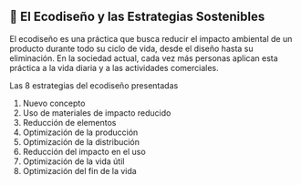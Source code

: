 ## 🌿 El Ecodiseño y las Estrategias Sostenibles
El ecodiseño es una práctica que busca reducir el impacto ambiental de un producto durante todo su ciclo de vida, desde el diseño hasta su eliminación. En la sociedad actual, cada vez más personas aplican esta práctica a la vida diaria y a las actividades comerciales.

Las 8 estrategias del ecodiseño presentadas

1) Nuevo concepto
2) Uso de materiales de impacto reducido
3) Reducción de elementos
4) Optimización de la producción
5) Optimización de la distribución
6) Reducción del impacto en el uso
7) Optimización de la vida útil
8) Optimización del fin de la vida
